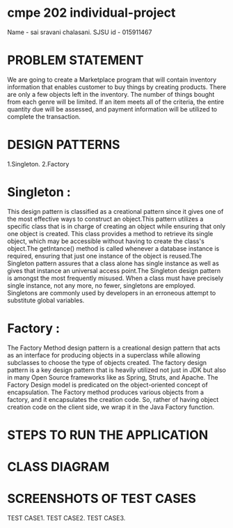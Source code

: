 # cmpe 202  individual-project
  Name - sai sravani chalasani.
  SJSU id - 015911467

# PROBLEM STATEMENT
We are going to create a Marketplace program that will contain inventory information that enables customer to buy things by creating products. There are only a few objects left in the inventory. The number of things bought from each genre will be limited. If an item meets all of the criteria, the entire quantity due will be assessed, and payment information will be utilized to complete the transaction.

# DESIGN PATTERNS

1.Singleton.
2.Factory

# Singleton : 
This design pattern is classified as a creational pattern since it gives one of the most effective ways to construct an object.This pattern utilizes a specific class that is in charge of creating an object while ensuring that only one object is created. This class provides a method to retrieve its single object, which may be accessible without having to create the class's object.The getIntance() method is called whenever a database instance is required, ensuring that just one instance of the object is reused.The Singleton pattern assures that a class alone has single instance as well as gives that instance an universal access point.The Singleton design pattern is amongst the most frequently misused. When a class must have precisely single instance, not any more, no fewer, singletons are employed. Singletons are commonly used by developers in an erroneous attempt to substitute global variables. 

# Factory :
The Factory Method design pattern is a creational design pattern that acts as an interface for producing objects in a superclass while allowing subclasses to choose the type of objects created. The factory design pattern is a key design pattern that is heavily utilized not just in JDK but also in many Open Source frameworks like as Spring, Struts, and Apache. The Factory Design model is predicated on the object-oriented concept of encapsulation. The Factory method produces various objects from a factory, and it encapsulates the creation code. So, rather of having object creation code on the client side, we wrap it in the Java Factory function.

# STEPS TO RUN THE APPLICATION
# CLASS DIAGRAM
# SCREENSHOTS OF TEST CASES
   TEST CASE1.
   TEST CASE2.
   TEST CASE3.



     
